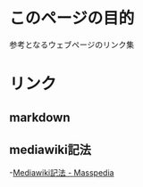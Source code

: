 # このページの目的
参考となるウェブページのリンク集

# リンク
## markdown

## mediawiki記法
-[Mediawiki記法 - Masspedia](http://axnsword.sakura.ne.jp/mp/index.php?title=Mediawiki%E8%A8%98%E6%B3%95#.E6.AE.B5.E8.90.BD.E3.83.BB.E7.AE.87.E6.9D.A1.E6.9B.B8.E3.81.8D)
